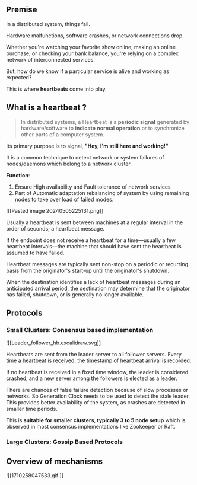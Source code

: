 ## Premise

In a distributed system, things fail.

Hardware malfunctions, software crashes, or network connections drop.

Whether you're watching your favorite show online, making an online purchase, or checking your bank balance, you're relying on a complex network of interconnected services.

But, how do we know if a particular service is alive and working as expected?

This is where **heartbeats** come into play.

## What is a heartbeat ?

> In distributed systems, a Heartbeat is a **periodic signal** generated by hardware/software to **indicate** **normal operation** or to synchronize other parts of a computer system. 

Its primary purpose is to signal, **"Hey, I'm still here and working!"**

It is a common technique to detect network or system failures of nodes/daemons which belong to a network cluster.

**Function**:
1. Ensure High availability and Fault tolerance of network services
2. Part of Automatic adaptation rebalancing of system by using remaining nodes to take over load of failed modes. 

![[Pasted image 20240505225131.png]]

Usually a heartbeat is sent between machines at a regular interval in the order of seconds; a heartbeat message.

If the endpoint does not receive a heartbeat for a time—usually a few heartbeat intervals—the machine that should have sent the heartbeat is assumed to have failed.

Heartbeat messages are typically sent non-stop on a periodic or recurring basis from the originator's start-up until the originator's shutdown. 

When the destination identifies a lack of heartbeat messages during an anticipated arrival period, the destination may determine that the originator has failed, shutdown, or is generally no longer available.

## Protocols

### Small Clusters: Consensus based implementation

![[Leader_follower_hb.excalidraw.svg]]

Heartbeats are sent from the leader server to all follower servers. Every time a heartbeat is received, the timestamp of heartbeat arrival is recorded. 

If no heartbeat is received in a fixed time window, the leader is considered crashed, and a new server among the followers is elected as a leader. 

There are chances of false failure detection because of slow processes or networks. So Generation Clock needs to be used to detect the stale leader. This provides better availability of the system, as crashes are detected in smaller time periods. 

This is **suitable for smaller clusters**, **typically 3 to 5 node setup** which is observed in most consensus implementations like Zookeeper or Raft.
### Large Clusters: Gossip Based Protocols




## Overview of mechanisms

![[1710258047533.gif ]]




